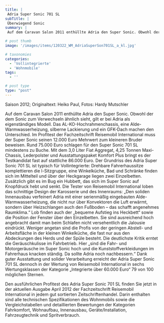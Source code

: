 ```yaml
---
title: |
 Adria Super Sonic 701 SL
subTitle: |
 Überwiegend Sonic
summary: |
 Auf dem Caravan Salon 2011 enthüllte Adria den Super Sonic. Obwohl der dem Sonic zum Verwechseln ähnlich sieht, gilt er bei Adria als eigenständiges Modell. Das AL-KO-Hochrahmenchassis, eine Alde-Warmwasserheizung, silberne Lackierung und ein GFK-Dach machen den Unterschied. Der Super Sonic SL im Profitest.

# post thumb
image: '/images/items/120322_WM_AdriaSuperSon701SL_a_kl.jpg'

# taxonomies
categories: 
  - 'Vollintegrierte'
  - 'Wohnmobile'
tags:
  - ''

# post type
type: "post"
---
```


Saison 2012; Originaltext: Heiko Paul, Fotos: Hardy Mutschler

Auf dem Caravan Salon 2011 enthüllte Adria den Super Sonic. Obwohl der dem Sonic zum Verwechseln ähnlich sieht, gilt er bei Adria als eigenständiges Modell. Das AL-KO-Hochrahmenchassis, eine Alde-Warmwasserheizung, silberne Lackierung und ein GFK-Dach machen den Unterschied. Im Profitest der Fachzeitschrift Reisemobil International muss der Super Sonic seinen 12.000 Euro Mehrwert zum kleineren Bruder beweisen. Rund 75.000 Euro schlagen für den Super Sonic 701 SL mindestens zu Buche. Mit dem 3,0 Liter Fiat Aggregat, 4,25 Tonnen Maxi-Chassis, Lederpolster und Ausstattungspaket Komfort Plus bringt es der Testkandidat fast auf stattliche 86.000 Euro. Der Grundriss des Adria Super Sonic 701 SL ist typisch für Vollintegrierte: Drehbare Fahrerhaussitze komplettieren die l-Sitzgruppe, eine Winkelküche, Bad und Schränke finden sich im Mittelteil und über der Heckgarage liegen zwei Einzelbetten. Zusätzlich gibt es im Bug ein Hubbett, das sich im Super Sonic auf Knopfdruck hebt und senkt. Die Tester von Reisemobil International loben das schnittige Design der Karosserie und des Innenraums: „Den soliden Innenausbau verfeinert Adria mit einer serienmäßig eingebauten Alde-Warmwasserheizung, die nicht nur über Konvektoren die Luft erwärmt, sondern über Heizschlangen auch den Fußboden – das schafft angenehmes Raumklima.“ Lob finden auch der „bequeme Aufstieg ins Heckbett“ sowie die Position der Fenster über den Einzelbetten. Sie sind ausreichend hoch angebracht damit man beim Schlafen nicht versehentlich die Jalousie eindrückt. Weniger angetan sind die Profis von der geringen Abstell- und Arbeitsfläche in der kleinen Winkelküche, die fast nur aus den Abdeckungen des Herds und der Spüle besteht. Die deutlichste Kritik erntet die Geräuschkulisse im Fahrbetrieb. Hier „sind die Fahr- und Motorgeräusche im Super Sonic hoch und die Kunststoffverkleidungen im Fahrerhaus knacken ständig. Da sollte Adria noch nachbessern.“ Dank guter Ausstattung und solider Verarbeitung erreicht der Adria Super Sonic 701 SL dennoch in der Wertung von Reisemobil International in sechs Wertungsklassen der Kategorie „Integrierte über 60.000 Euro“ 79 von 100 möglichen Sternen.

Den ausführlichen Profitest des Adria Super Sonic 701 SL finden Sie jetzt in der aktuellen Ausgabe April 2012 der Fachzeitschrift Reisemobil International in jedem gut sortierten Zeitschriftenhandel. Darin enthalten sind alle technischen Spezifikationen des Wohnmobils sowie die Vergleichstabellen und detaillierten Bewertungen der Kategorien Fahrkomfort, Wohnaufbau, Innenausbau, Geräte/Installation, Fahrzeugtechnik und Spritverbrauch.